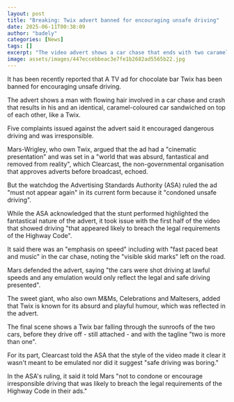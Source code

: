 ```yaml
---
layout: post
title: "Breaking: Twix advert banned for encouraging unsafe driving"
date: 2025-06-11T00:38:09
author: "badely"
categories: [News]
tags: []
excerpt: "The video advert shows a car chase that ends with two caramel-coloured cars on top of each other."
image: assets/images/447eccebbeac3e7fe1b2682ad5565b22.jpg
---
```


It has been recently reported that A TV ad for chocolate bar Twix has been banned for encouraging unsafe driving.

The advert shows a man with flowing hair involved in a car chase and crash that results in his and an identical, caramel-coloured car sandwiched on top of each other, like a Twix.

Five complaints issued against the advert said it encouraged dangerous driving and was irresponsible.

Mars-Wrigley, who own Twix, argued that the ad had a "cinematic presentation" and was set in a "world that was absurd, fantastical and removed from reality", which Clearcast, the non-governmental organisation that approves adverts before broadcast, echoed.

But the watchdog the Advertising Standards Authority (ASA) ruled the ad "must not appear again" in its current form because it "condoned unsafe driving".

While the ASA acknowledged that the stunt performed highlighted the fantastical nature of the advert, it took issue with the first half of the video that showed driving "that appeared likely to breach the legal requirements of the Highway Code".

It said there was an "emphasis on speed" including with "fast paced beat and music" in the car chase, noting the "visible skid marks" left on the road.

Mars defended the advert, saying "the cars were shot driving at lawful speeds and any emulation would only reflect the legal and safe driving presented".

The sweet giant, who also own M&Ms, Celebrations and Maltesers, added that Twix is known for its absurd and playful humour, which was reflected in the advert.

The final scene shows a Twix bar falling through the sunroofs of the two cars, before they drive off - still attached - and with the tagline "two is more than one".

For its part, Clearcast told the ASA that the style of the video made it clear it wasn't meant to be emulated nor did it suggest "safe driving was boring."

In the ASA's ruling, it said it told Mars "not to condone or encourage irresponsible driving that was likely to breach the legal requirements of the Highway Code in their ads."


